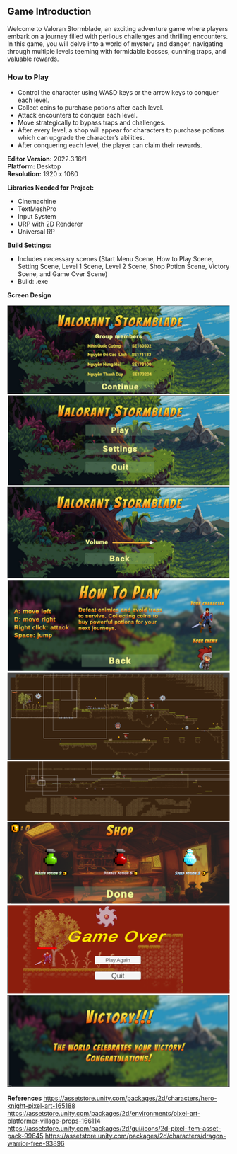 ## Game Introduction

Welcome to Valoran Stormblade, an exciting adventure game where players embark on a journey filled with perilous challenges and thrilling encounters. In this game, you will delve into a world of mystery and danger, navigating through multiple levels teeming with formidable bosses, cunning traps, and valuable rewards.

### How to Play

- Control the character using WASD keys or the arrow keys to conquer each level.
- Collect coins to purchase potions after each level.
- Attack encounters to conquer each level.
- Move strategically to bypass traps and challenges.
- After every level, a shop will appear for characters to purchase potions which can upgrade the character’s abilities.
- After conquering each level, the player can claim their rewards.

**Editor Version:** 2022.3.16f1  
**Platform:** Desktop  
**Resolution:** 1920 x 1080

**Libraries Needed for Project:**
- Cinemachine
- TextMeshPro
- Input System 
- URP with 2D Renderer
- Universal RP

**Build Settings:**
- Includes necessary scenes (Start Menu Scene, How to Play Scene, Setting Scene, Level 1 Scene, Level 2 Scene, Shop Potion Scene, Victory Scene, and Game Over Scene)
- Build: .exe

**Screen Design**

![Gameplay Image](Mockup/member.png)
![Gameplay Image](Mockup/menu.png)
![Gameplay Image](Mockup/volumn.png)
![Gameplay Image](Mockup/instruction.png)
![Gameplay Image](Mockup/level1.png)
![Gameplay Image](Mockup/level2.png)
![Gameplay Image](Mockup/potionshop.png)
![Gameplay Image](Mockup/gameover.png)
![Gameplay Image](Mockup/victory.png)

**References**
https://assetstore.unity.com/packages/2d/characters/hero-knight-pixel-art-165188
https://assetstore.unity.com/packages/2d/environments/pixel-art-platformer-village-props-166114
https://assetstore.unity.com/packages/2d/gui/icons/2d-pixel-item-asset-pack-99645
https://assetstore.unity.com/packages/2d/characters/dragon-warrior-free-93896




